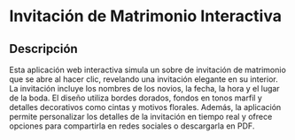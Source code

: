 # Invitación de Matrimonio Interactiva

## Descripción

Esta aplicación web interactiva simula un sobre de invitación de matrimonio que se abre al hacer clic, revelando una invitación elegante en su interior. La invitación incluye los nombres de los novios, la fecha, la hora y el lugar de la boda. El diseño utiliza bordes dorados, fondos en tonos marfil y detalles decorativos como cintas y motivos florales. Además, la aplicación permite personalizar los detalles de la invitación en tiempo real y ofrece opciones para compartirla en redes sociales o descargarla en PDF.
